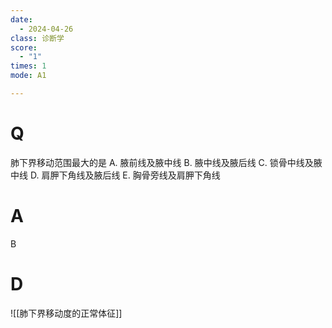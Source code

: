 ```yaml
---
date:
  - 2024-04-26
class: 诊断学
score:
  - "1"
times: 1
mode: A1

---
```



# Q
肺下界移动范围最大的是
A. 腋前线及腋中线
B. 腋中线及腋后线
C. 锁骨中线及腋中线
D. 肩胛下角线及腋后线
E. 胸骨旁线及肩胛下角线

# A

B



# D
![[肺下界移动度的正常体征]]